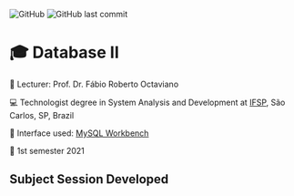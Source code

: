 ![GitHub](https://img.shields.io/github/license/souzafcharles/Database-II)
![GitHub last commit](https://img.shields.io/github/last-commit/souzafcharles/Database-II)


# :mortar_board: Database II 

:triangular_flag_on_post: Lecturer: Prof. Dr. Fábio Roberto Octaviano

:computer: Technologist degree in System Analysis and Development at [IFSP](https://www.ifsp.edu.br/), São Carlos, SP, Brazil

:dolphin: Interface used: [MySQL Workbench](https://www.mysql.com/products/workbench/)

:calendar: 1st semester 2021

## Subject Session Developed
